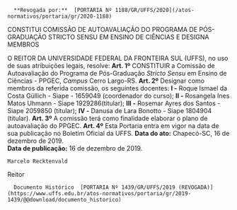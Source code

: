       **Revogada por:**  [PORTARIA Nº 1188/GR/UFFS/2020](/atos-normativos/portaria/gr/2020-1188) 

   CONSTITUI COMISSÃO DE AUTOAVALIAÇÃO DO PROGRAMA DE PÓS-GRADUAÇÃO STRICTO SENSU EM ENSINO DE CIÊNCIAS E DESIGNA MEMBROS  

 O REITOR DA UNIVERSIDADE FEDERAL DA FRONTEIRA SUL (UFFS), no uso de suas atribuições legais, resolve:   **Art. 1º**  CONSTITUIR a Comissão de Autoavaliação do Programa de Pós-Graduação *Stricto Sensu*  em Ensino de Ciências - PPGEC, *Campus*  Cerro Largo-RS.   **Art. 2º**  Designar como membros da referida comissão, os seguintes docentes: **I -**  Roque Ismael da Costa Güllich - Siape - 1659049 (coordenador do curso); **II -**  Rosangela Ines Matos Uhmann - Siape 1929286(titular); **III -**  Rosemar Ayres dos Santos - Siape 2059850 (titular); **IV -**  Danusa de Lara Bonotto - Siape 1804904 (titular).   **Art. 3º**  A comissão terá como finalidade elaborar o plano de autoavaliação do PPGEC.   **Art. 4º** Esta Portaria entra em vigor na data de sua publicação no Boletim Oficial da UFFS.        **Data do ato:** Chapecó-SC, 16 de dezembro de 2019.   
 **Data de publicação:**  16 de dezembro de 2019. 

    Marcelo Recktenvald   
 Reitor 

      Documento Histórico  [PORTARIA Nº 1439/GR/UFFS/2019 (REVOGADA)](https://www.uffs.edu.br/atos-normativos/portaria/gr/2019-1439/@@download/documento_historico)     
      